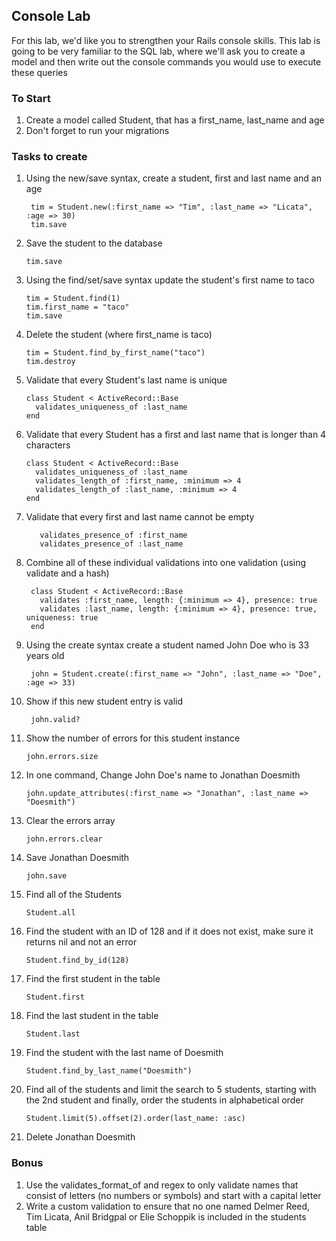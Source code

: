 ## Console Lab

For this lab, we'd like you to strengthen your Rails console skills. This lab is going to be very familiar to the SQL lab, where we'll ask you to create a model and then write out the console commands you would use to execute these queries

### To Start

1. Create a model called Student, that has a first_name, last_name and age
2. Don't forget to run your migrations

### Tasks to create

1. Using the new/save syntax, create a student, first and last name and an age 

        tim = Student.new(:first_name => "Tim", :last_name => "Licata", :age => 30)
        tim.save

2. Save the student to the database

       tim.save

3. Using the find/set/save syntax update the student's first name to taco

       tim = Student.find(1)
       tim.first_name = "taco"
       tim.save

4. Delete the student (where first_name is taco)

       tim = Student.find_by_first_name("taco")
       tim.destroy

5. Validate that every Student's last name is unique

       class Student < ActiveRecord::Base
         validates_uniqueness_of :last_name
       end

6. Validate that every Student has a first and last name that is longer than 4 characters

       class Student < ActiveRecord::Base
         validates_uniqueness_of :last_name
         validates_length_of :first_name, :minimum => 4
         validates_length_of :last_name, :minimum => 4
       end

7. Validate that every first and last name cannot be empty

          validates_presence_of :first_name
          validates_presence_of :last_name

7. Combine all of these individual validations into one validation (using validate and a hash) 

        class Student < ActiveRecord::Base
          validates :first_name, length: {:minimum => 4}, presence: true
          validates :last_name, length: {:minimum => 4}, presence: true, uniqueness: true
        end

8. Using the create syntax create a student named John Doe who is 33 years old

        john = Student.create(:first_name => "John", :last_name => "Doe", :age => 33)

9. Show if this new student entry is valid

        john.valid?

10. Show the number of errors for this student instance

        john.errors.size

11. In one command, Change John Doe's name to Jonathan Doesmith 

        john.update_attributes(:first_name => "Jonathan", :last_name => "Doesmith")

12. Clear the errors array

        john.errors.clear

13. Save Jonathan Doesmith

        john.save

15. Find all of the Students

        Student.all

16. Find the student with an ID of 128 and if it does not exist, make sure it returns nil and not an error

        Student.find_by_id(128)

17. Find the first student in the table

        Student.first

18. Find the last student in the table

        Student.last

19. Find the student with the last name of Doesmith

        Student.find_by_last_name("Doesmith")

21. Find all of the students and limit the search to 5 students, starting with the 2nd student and finally, order the students in alphabetical order

        Student.limit(5).offset(2).order(last_name: :asc)

20. Delete Jonathan Doesmith

### Bonus
1. Use the validates_format_of and regex to only validate names that consist of letters (no numbers or symbols) and start with a capital letter
2. Write a custom validation to ensure that no one named Delmer Reed, Tim Licata, Anil Bridgpal or Elie Schoppik is included in the students table


